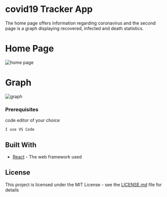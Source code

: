 # covid19 Tracker App

The home page offers information regarding coronavirus and the second page is a graph displaying recovered, infected and death statistics.

# Home Page

![home page](/images/covid19.png)

# Graph

![graph](/images/graph.png)

### Prerequisites

code editor of your choice

```
I use VS Code
```

## Built With

- [React](https://reactjs.org/) - The web framework used

## License

This project is licensed under the MIT License - see the [LICENSE.md](LICENSE.md) file for details
